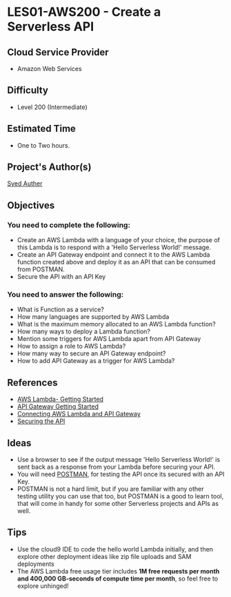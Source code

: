 
# LES01-AWS200 - Create a Serverless API 
## Cloud Service Provider
- Amazon Web Services

## Difficulty
- Level 200 (Intermediate)

## Estimated Time
- One to Two hours. 

## Project's Author(s)

[Syed Auther](https://twitter.com/syedauther)

## Objectives

### You need to complete the following:
- Create an AWS Lambda with a language of your choice, the purpose of this Lambda is to respond with a 'Hello Serverless World!' message.
- Create an API Gateway endpoint and connect it to the AWS Lambda function created above and deploy it as an API that can be consumed from POSTMAN.
- Secure the API with an API Key




### You need to answer the following:
- What is Function as a service? 
- How many languages are supported by AWS Lambda
- What is the maximum memory allocated to an AWS Lambda function?
- How many ways to deploy a Lambda function?
- Mention some triggers for AWS Lambda apart from API Gateway
- How to assign a role to AWS Lambda? 
- How many way to secure an API Gateway endpoint? 
- How to add API Gateway as a trigger for AWS Lambda? 

## References
- [AWS Lambda- Getting Started](https://aws.amazon.com/lambda/getting-started/)
- [API Gateway Getting Started](https://aws.amazon.com/api-gateway/getting-started/)
- [Connecting AWS Lambda and API Gateway](https://docs.aws.amazon.com/lambda/latest/dg/services-apigateway-tutorial.html)
- [Securing the API](https://docs.aws.amazon.com/apigateway/latest/developerguide/apigateway-control-access-to-api.html)

## Ideas
- Use a browser to see if the output message 'Hello Serverless World!' is sent back as a response from your Lambda before securing your API. 
- You will need [POSTMAN](https://learning.postman.com/docs/getting-started/introduction/), for testing the API once its secured with an API Key. 
- POSTMAN is not a hard limit, but if you are familiar with any other testing utility you can use that too, but POSTMAN is a good to learn tool, that will come in handy for some other Serverless projects and APIs as well. 

## Tips
- Use the cloud9 IDE to code the hello world Lambda initially, and then explore other deployment ideas like zip file uploads and SAM deployments
- The AWS Lambda free usage tier includes **1M free requests per month and 400,000 GB-seconds of compute time per month**, so feel free to explore unhinged! 

